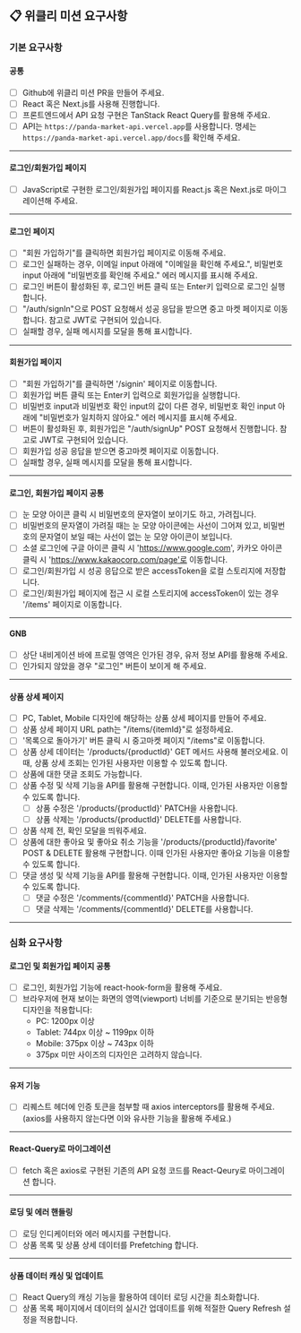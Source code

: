 ## 📋 위클리 미션 요구사항

### **기본 요구사항**

#### **공통**
- [ ] Github에 위클리 미션 PR을 만들어 주세요.
- [ ] React 혹은 Next.js를 사용해 진행합니다.
- [ ] 프론트엔드에서 API 요청 구현은 TanStack React Query를 활용해 주세요.
- [ ] API는 `https://panda-market-api.vercel.app`를 사용합니다. 명세는 `https://panda-market-api.vercel.app/docs`를 확인해 주세요.

---

#### **로그인/회원가입 페이지**
- [ ] JavaScript로 구현한 로그인/회원가입 페이지를 React.js 혹은 Next.js로 마이그레이션해 주세요.

---

#### **로그인 페이지**
- [ ] "회원 가입하기"를 클릭하면 회원가입 페이지로 이동해 주세요.
- [ ] 로그인 실패하는 경우, 이메일 input 아래에 "이메일을 확인해 주세요.", 비밀번호 input 아래에 "비밀번호를 확인해 주세요." 에러 메시지를 표시해 주세요.
- [ ] 로그인 버튼이 활성화된 후, 로그인 버튼 클릭 또는 Enter키 입력으로 로그인 실행합니다.
- [ ] "/auth/signIn"으로 POST 요청해서 성공 응답을 받으면 중고 마켓 페이지로 이동합니다. 참고로 JWT로 구현되어 있습니다.
- [ ] 실패할 경우, 실패 메시지를 모달을 통해 표시합니다.

---

#### **회원가입 페이지**
- [ ] "회원 가입하기"를 클릭하면 '/signin' 페이지로 이동합니다.
- [ ] 회원가입 버튼 클릭 또는 Enter키 입력으로 회원가입을 실행합니다.
- [ ] 비밀번호 input과 비밀번호 확인 input의 값이 다른 경우, 비밀번호 확인 input 아래에 "비밀번호가 일치하지 않아요." 에러 메시지를 표시해 주세요.
- [ ] 버튼이 활성화된 후, 회원가입은 "/auth/signUp" POST 요청해서 진행합니다. 참고로 JWT로 구현되어 있습니다.
- [ ] 회원가입 성공 응답을 받으면 중고마켓 페이지로 이동합니다.
- [ ] 실패할 경우, 실패 메시지를 모달을 통해 표시합니다.

---

#### **로그인, 회원가입 페이지 공통**
- [ ] 눈 모양 아이콘 클릭 시 비밀번호의 문자열이 보이기도 하고, 가려집니다.
- [ ] 비밀번호의 문자열이 가려질 때는 눈 모양 아이콘에는 사선이 그어져 있고, 비밀번호의 문자열이 보일 때는 사선이 없는 눈 모양 아이콘이 보입니다.
- [ ] 소셜 로그인에 구글 아이콘 클릭 시 'https://www.google.com', 카카오 아이콘 클릭 시 'https://www.kakaocorp.com/page'로 이동합니다.
- [ ] 로그인/회원가입 시 성공 응답으로 받은 accessToken을 로컬 스토리지에 저장합니다.
- [ ] 로그인/회원가입 페이지에 접근 시 로컬 스토리지에 accessToken이 있는 경우 '/items' 페이지로 이동합니다.

---

#### **GNB**
- [ ] 상단 내비게이션 바에 프로필 영역은 인가된 경우, 유저 정보 API를 활용해 주세요.
- [ ] 인가되지 않았을 경우 "로그인" 버튼이 보이게 해 주세요.

---

#### **상품 상세 페이지**
- [ ] PC, Tablet, Mobile 디자인에 해당하는 상품 상세 페이지를 만들어 주세요.
- [ ] 상품 상세 페이지 URL path는 "/items/{itemId}"로 설정하세요.
- [ ] '목록으로 돌아가기' 버튼 클릭 시 중고마켓 페이지 "/items"로 이동합니다.
- [ ] 상품 상세 데이터는 '/products/{productId}' GET 메서드 사용해 불러오세요. 이때, 상품 상세 조회는 인가된 사용자만 이용할 수 있도록 합니다.
- [ ] 상품에 대한 댓글 조회도 가능합니다.
- [ ] 상품 수정 및 삭제 기능을 API를 활용해 구현합니다. 이때, 인가된 사용자만 이용할 수 있도록 합니다.
  - [ ] 상품 수정은 '/products/{productId}' PATCH을 사용합니다.
  - [ ] 상품 삭제는 '/products/{productId}' DELETE를 사용합니다.
- [ ] 상품 삭제 전, 확인 모달을 띄워주세요.
- [ ] 상품에 대한 좋아요 및 좋아요 취소 기능을 '/products/{productId}/favorite' POST & DELETE 활용해 구현합니다. 이때 인가된 사용자만 좋아요 기능을 이용할 수 있도록 합니다.
- [ ] 댓글 생성 및 삭제 기능을 API를 활용해 구현합니다. 이때, 인가된 사용자만 이용할 수 있도록 합니다.
  - [ ] 댓글 수정은 '/comments/{commentId}' PATCH을 사용합니다.
  - [ ] 댓글 삭제는 '/comments/{commentId}' DELETE를 사용합니다.

---

### **심화 요구사항**

#### **로그인 및 회원가입 페이지 공통**
- [ ] 로그인, 회원가입 기능에 react-hook-form을 활용해 주세요.
- [ ] 브라우저에 현재 보이는 화면의 영역(viewport) 너비를 기준으로 분기되는 반응형 디자인을 적용합니다:
  - PC: 1200px 이상
  - Tablet: 744px 이상 ~ 1199px 이하
  - Mobile: 375px 이상 ~ 743px 이하
  - 375px 미만 사이즈의 디자인은 고려하지 않습니다.

---

#### **유저 기능**
- [ ] 리퀘스트 헤더에 인증 토큰을 첨부할 때 axios interceptors를 활용해 주세요. (axios를 사용하지 않는다면 이와 유사한 기능을 활용해 주세요.)

---

#### **React-Query로 마이그레이션**
- [ ] fetch 혹은 axios로 구현된 기존의 API 요청 코드를 React-Qeury로 마이그레이션 합니다.

---

#### **로딩 및 에러 핸들링**
- [ ] 로딩 인디케이터와 에러 메시지를 구현합니다.
- [ ] 상품 목록 및 상품 상세 데이터를 Prefetching 합니다.

---

#### **상품 데이터 캐싱 및 업데이트**
- [ ] React Query의 캐싱 기능을 활용하여 데이터 로딩 시간을 최소화합니다.
- [ ] 상품 목록 페이지에서 데이터의 실시간 업데이트를 위해 적절한 Query Refresh 설정을 적용합니다.
